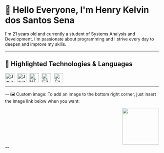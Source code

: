 # 👋 Hello Everyone, I'm Henry Kelvin dos Santos Sena

I'm 21 years old and currently a student of Systems Analysis and Development. I'm passionate about programming and I strive every day to deepen and improve my skills.

---

## 🚀 Highlighted Technologies & Languages

<div style="display: flex; gap: 10px;">
  <img src="https://cdn.jsdelivr.net/gh/devicons/devicon/icons/javascript/javascript-original.svg" height="30" alt="JavaScript" />
  <img src="https://cdn.jsdelivr.net/gh/devicons/devicon/icons/java/java-original.svg" height="30" alt="Java" />
  <img src="https://cdn.jsdelivr.net/gh/devicons/devicon/icons/html5/html5-original.svg" height="30" alt="HTML5" />
  <img src="https://cdn.jsdelivr.net/gh/devicons/devicon/icons/css3/css3-original.svg" height="30" alt="CSS3" />
  <img src="https://cdn.jsdelivr.net/gh/devicons/devicon/icons/cplusplus/cplusplus-original.svg" height="30" alt="C++" />
</div>

---

--
🖼️ Custom image:
To add an image to the bottom right corner, just insert the image link below when you want:

<div align="right">
  <img src="https://cdn-icons-png.flaticon.com/512/924/924514.png" width="120"/>
</div>
--
